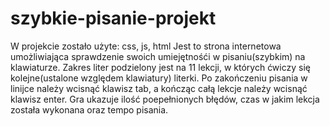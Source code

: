 # szybkie-pisanie-projekt
W projekcie zostało użyte: css, js, html
Jest to strona internetowa umożliwiająca sprawdzenie swoich umiejętnośći w pisaniu(szybkim) na klawiaturze.
Zakres liter podzielony jest na 11 lekcji, w których ćwiczy się kolejne(ustalone względem klawiatury) literki.
Po zakończeniu pisania w linijce należy wcisnąć klawisz tab, a kończąc całą lekcje należy wcisnąć klawisz enter.
Gra ukazuje ilość poepełnionych błędów, czas w jakim lekcja została wykonana oraz tempo pisania.
